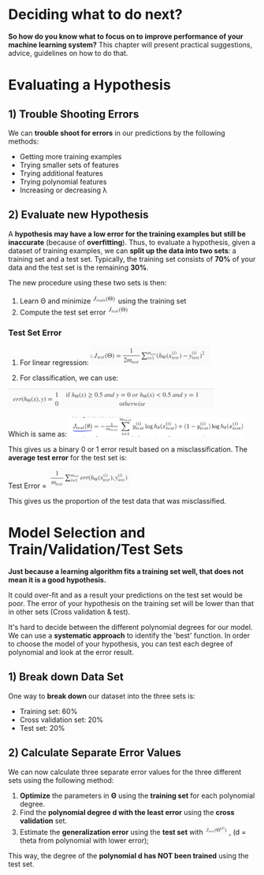 # Deciding what to do next?
**So how do you know what to focus on to improve performance of your machine learning system?** This chapter will present practical suggestions, advice, guidelines on how to do that.

# Evaluating a Hypothesis

## 1) Trouble Shooting Errors 
We can **trouble shoot for errors** in our predictions by the following methods:
 - Getting more training examples
 - Trying smaller sets of features
 - Trying additional features
 - Trying polynomial features
 - Increasing or decreasing λ

## 2) Evaluate new Hypothesis
A **hypothesis may have a low error for the training examples but still be inaccurate** (because of **overfitting**). Thus, to evaluate a hypothesis, given a dataset of training examples, we can **split up the data into two sets**: a training set and a test set. Typically, the training set consists of **70%** of your data and the test set is the remaining **30%**.

The new procedure using these two sets is then:

1. Learn Θ and minimize <img src="./img/1/J_train_theta.png" height="20"/> using the training set
2. Compute the test set error <img src="./img/1/J_test_theta.png" height="20"/>

### Test Set Error
1. For linear regression: <img src="./img/1/linear_regression_test_error_algo.png" height="40"/>

2. For classification, we can use:
<img src="./img/1/classification_misclassification_error_algo.png" height="40"/>

Which is same as:
<img src="./img/1/classification_misclassification_error_algo_expanded.png" height="40"/>

This gives us a binary 0 or 1 error result based on a misclassification. The **average test error** for the test set is:

Test Error = <img src="./img/1/classification_average_test_error_algo.png" height="40"/>

This gives us the proportion of the test data that was misclassified.

# Model Selection and Train/Validation/Test Sets
**Just because a learning algorithm fits a training set well, that does not mean it is a good hypothesis.**

It could over-fit and as a result your predictions on the test set would be poor. The error of your hypothesis on the training set will be lower than that in other sets (Cross validation & test).

It's hard to decide between the different polynomial degrees for our model. We can use a **systematic approach** to identify the 'best' function. In order to choose the model of your hypothesis, you can test each degree of polynomial and look at the error result.

## 1) Break down Data Set
One way to **break down** our dataset into the three sets is:
 - Training set: 60%
 - Cross validation set: 20%
 - Test set: 20%

## 2) Calculate Separate Error Values
We can now calculate three separate error values for the three different sets using the following method:

  1. **Optimize** the parameters in **Θ** using the **training set** for each polynomial degree.
  2. Find the **polynomial degree d with the least error** using the **cross validation** set.
  3. Estimate the **generalization error** using the **test set** with <img src="./img/1/J_test_Theta^d.png" height="20"/>
, (d = theta from polynomial with lower error);

This way, the degree of the **polynomial d has NOT been trained** using the test set.
